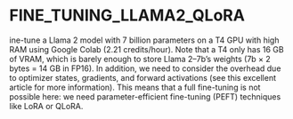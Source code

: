 # FINE_TUNING_LLAMA2_QLoRA
ine-tune a Llama 2 model with 7 billion parameters on a T4 GPU with high RAM using Google Colab (2.21 credits/hour). Note that a T4 only has 16 GB of VRAM, which is barely enough to store Llama 2–7b’s weights (7b × 2 bytes = 14 GB in FP16). In addition, we need to consider the overhead due to optimizer states, gradients, and forward activations (see this excellent article for more information). This means that a full fine-tuning is not possible here: we need parameter-efficient fine-tuning (PEFT) techniques like LoRA or QLoRA.
